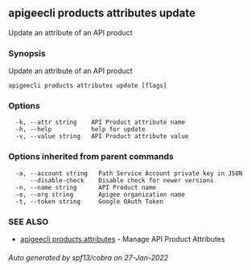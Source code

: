 ## apigeecli products attributes update

Update an attribute of an API product

### Synopsis

Update an attribute of an API product

```
apigeecli products attributes update [flags]
```

### Options

```
  -k, --attr string    API Product attribute name
  -h, --help           help for update
  -v, --value string   API Product attribute value
```

### Options inherited from parent commands

```
  -a, --account string   Path Service Account private key in JSON
      --disable-check    Disable check for newer versions
  -n, --name string      API Product name
  -o, --org string       Apigee organization name
  -t, --token string     Google OAuth Token
```

### SEE ALSO

* [apigeecli products attributes](apigeecli_products_attributes.md)	 - Manage API Product Attributes

###### Auto generated by spf13/cobra on 27-Jan-2022
